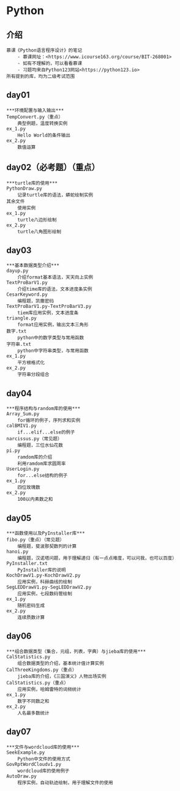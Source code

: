# Python

## 介绍

    慕课《Python语言程序设计》的笔记
        - 慕课网址：<https://www.icourse163.org/course/BIT-268001>
        - 如有不理解的，可以看看慕课
        - 习题均来自Python123网站<https://python123.io>
    所有提到的库，均为二级考试范围

## day01

    ***环境配置与输入输出***
    TempConvert.py（重点）
        典型例题，温度转换实例
    ex_1.py
        Hello World的条件输出
    ex_2.py
        数值运算

## day02（必考题）（重点）

    ***turtle库的使用***
    PythonDraw.py
        记录turtle库的语法，蟒蛇绘制实例
    其余文件
        使用实例
    ex_1.py
        turtle八边形绘制
    ex_2.py
        turtle八角图形绘制

## day03

    ***基本数据类型介绍***
    dayup.py
        介绍format基本语法，天天向上实例
    TextProBarV1.py
        介绍time库的语法，文本进度条实例
    CesarKeyword.py
        编程题，凯撒密码
    TextProBarV1.py-TextProBarV3.py
        tiem库应用实例，文本进度条
    triangle.py
        format应用实例，输出文本三角形
    数字.txt
        python中的数字类型与常用函数
    字符串.txt
        python中字符串类型，与常用函数
    ex_1.py
        平方根格式化
    ex_2.py
        字符串分段组合

## day04

    ***程序结构与random库的使用***
    Array_Sum.py
        for循环的例子，序列求和实例
    calBMIV1.py
        if...elif...else的例子
    narcissus.py（常见题）
        编程题，三位水仙花数
    pi.py
        ramdom库的介绍
        利用ramdom库求圆周率
    UserLogin.py
        for...else结构的例子
    ex_1.py
        四位玫瑰数
    ex_2.py
        100以内素数之和

## day05

    ***函数使用以及PyInstaller库***
    fibo.py（重点）（常见题）
        编程题，斐波那契数列的计算
    hanoi.py
        编程题，汉诺塔问题，用于理解递归（有一点点难度，可以问我，也可以百度）
    PyInstaller.txt
        PyInstaller库的说明
    KochDrawV1.py-KochDrawV2.py
        应用实例，科赫曲线的绘制
    SegLEDDrawV1.py-SegLEDDrawV2.py
        应用实例，七段数码管绘制
    ex_1.py
        随机密码生成
    ex_2.py
        连续质数计算

## day06

    ***组合数据类型（集合，元组，列表，字典）与jieba库的使用***
    CalStatistics.py
        组合数据类型的介绍，基本统计值计算实例
    CalThreeKingdoms.py（重点）
        jieba库的介绍，《三国演义》人物出场实例
    CalStatistics.py（重点）
        应用实例，哈姆雷特的词频统计
    ex_1.py
        数字不同数之和
    ex_2.py
        人名最多数统计

## day07

    ***文件与wordcloud库的使用***
    SeekExample.py
        Python中文件的使用方式
    GovRptWordCloudv1.py
        wordcloud库的使用例子
    AutoDraw.py
        程序实例，自动轨迹绘制，用于理解文件的使用
